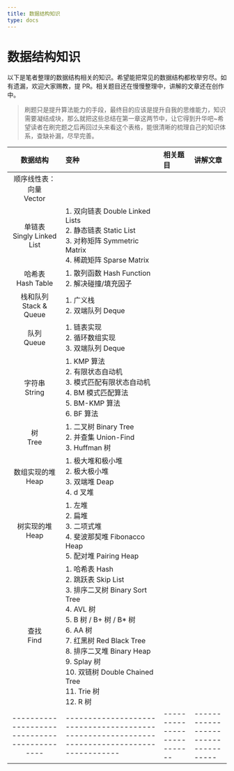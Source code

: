 ```yaml
---
title: 数据结构知识
type: docs
---
```


# 数据结构知识

以下是笔者整理的数据结构相关的知识。希望能把常见的数据结构都枚举穷尽。如有遗漏，欢迎大家赐教，提 PR。相关题目还在慢慢整理中，讲解的文章还在创作中。

> 刷题只是提升算法能力的手段，最终目的应该是提升自我的思维能力，知识需要凝结成块，那么就把这些总结在第一章这两节中，让它得到升华吧~希望读者在刷完题之后再回过头来看这个表格，能很清晰的梳理自己的知识体系，查缺补漏，尽早完善。

| 数据结构 | 变种 | 相关题目 | 讲解文章 | 
|:-------:|:-------|:------|:------|
|顺序线性表：向量 <br>Vector||||
|单链表<br>Singly Linked List|1. 双向链表 Double Linked Lists<br>2. 静态链表 Static List<br>3. 对称矩阵 Symmetric Matrix<br>4. 稀疏矩阵 Sparse Matrix|||
|哈希表<br>Hash Table|1. 散列函数 Hash Function<br>2. 解决碰撞/填充因子<br>|||
|栈和队列<br>Stack & Queue|1. 广义栈<br>2. 双端队列 Deque<br>|||
|队列<br>Queue|1. 链表实现<br>2. 循环数组实现<br>3. 双端队列 Deque|||
|字符串<br>String|1. KMP 算法<br>2. 有限状态自动机<br>3. 模式匹配有限状态自动机<br>4. BM 模式匹配算法<br>5. BM-KMP 算法<br>6. BF 算法|||
|树<br>Tree|1. 二叉树 Binary Tree<br>2. 并查集 Union-Find<br>3. Huffman 树|||
|数组实现的堆<br>Heap|1. 极大堆和极小堆<br>2. 极大极小堆<br>3. 双端堆 Deap<br>4. d 叉堆|||
|树实现的堆<br>Heap|1. 左堆<br>2. 扁堆<br>3. 二项式堆<br>4. 斐波那契堆 Fibonacco Heap<br>5. 配对堆 Pairing Heap|||
|查找<br>Find|1. 哈希表 Hash<br>2. 跳跃表 Skip List<br>3. 排序二叉树 Binary Sort Tree<br>4. AVL 树<br>5. B 树 / B+ 树 / B* 树<br>6. AA 树<br>7. 红黑树 Red Black Tree<br>8. 排序二叉堆 Binary Heap<br>9. Splay 树<br>10. 双链树 Double Chained Tree<br>11. Trie 树<br>12. R 树|||
|--------------------------------------------|--------------------------------------------------------------------------------------------|---------------------------|-----------------------------------|